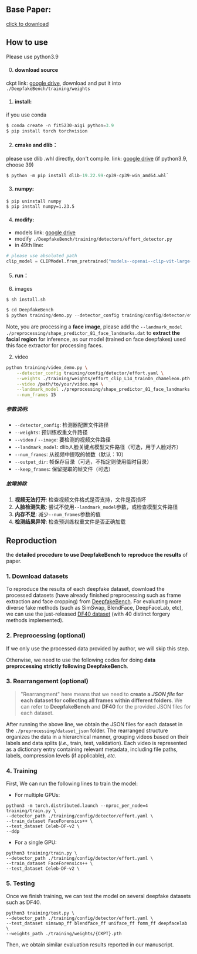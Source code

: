 ## Base Paper:
[click to download](https://github.com/user-attachments/files/22422273/2411.15633v4.pdf)
 

## How to use
Please use python3.9

0. #### download source
ckpt link: [google drive](https://drive.google.com/drive/folders/1mJu9XGbgmTM6721xDPBGPQkm8SpHKrYp?usp=sharing), download and put it into `./DeepfakeBench/training/weights`

1. #### install:
if you use conda
```python
$ conda create -n fit5230-aigi python=3.9
$ pip install torch torchvision
```

2. #### cmake and dlib：
please use dlib .whl directly, don't compile. 
link: [google drive](https://drive.google.com/drive/folders/1f8cf_EzPzzfSsinUXIpIrRGAF-KJUPd-?usp=sharing) (if python3.9, choose 39)
```python
$ python -m pip install dlib-19.22.99-cp39-cp39-win_amd64.whl`
```

3. #### numpy:
```shell
$ pip uninstall numpy
$ pip install numpy=1.23.5
```

4. #### modify:
- models link: [google drive](https://drive.google.com/drive/folders/1vvHhHOWuQV9SwRVTA1aE0J93dBAfMDRB?usp=sharing)
- modify `./DeepfakeBench/training/detectors/effort_detector.py`
- in 49th line:
```python
# please use absoluted path
clip_model = CLIPModel.from_pretrained("models--openai--clip-vit-large-patch14")
```

5. #### run：
1. images
```shell
$ sh install.sh
```
```python
$ cd DeepfakeBench
$ python training/demo.py --detector_config training/config/detector/effort.yaml --weights ./training/weights/effort_clip_L14_trainOn_chameleon.pth --image {IMAGE_PATH or IMAGE_FOLDER}
```
Note, you are processing a **face image**, please add the ``--landmark_model ./preprocessing/shape_predictor_81_face_landmarks.dat`` to **extract the facial region** for inference, as our model (trained on face deepfakes) used this face extractor for processing faces.

2. video
```bash
python training/video_demo.py \
    --detector_config training/config/detector/effort.yaml \
    --weights ./training/weights/effort_clip_L14_trainOn_chameleon.pth \
    --video /path/to/your/video.mp4 \
    --landmark_model ./preprocessing/shape_predictor_81_face_landmarks.dat \
    --num_frames 15
```

##### 参数说明:
- `--detector_config`: 检测器配置文件路径
- `--weights`: 预训练权重文件路径
- `--video` / `--image`: 要检测的视频文件路径
- `--landmark_model`: dlib人脸关键点模型文件路径（可选，用于人脸对齐）
- `--num_frames`: 从视频中提取的帧数（默认：10）
- `--output_dir`: 帧保存目录（可选，不指定则使用临时目录）
- `--keep_frames`: 保留提取的帧文件（可选）

##### 故障排除

1. **视频无法打开**: 检查视频文件格式是否支持，文件是否损坏
2. **人脸检测失败**: 尝试不使用`--landmark_model`参数，或检查模型文件路径
3. **内存不足**: 减少`--num_frames`参数的值
4. **检测结果异常**: 检查预训练权重文件是否正确加载

## Reproduction

the **detailed procedure to use DeepfakeBench to reproduce the results** of paper.

### 1. Download datasets

To reproduce the results of each deepfake dataset, download the processed datasets (have already finished preprocessing such as frame extraction and face cropping) from [DeepfakeBench](https://github.com/SCLBD/DeepfakeBench). 
For evaluating more diverse fake methods (such as SimSwap, BlendFace, DeepFaceLab, etc), we can use the just-released [DF40 dataset](https://github.com/YZY-stack/DF40) (with 40 distinct forgery methods implemented).

### 2. Preprocessing (**optional**)

If we only use the processed data provided by author, we will skip this step. 

Otherwise, we need to use the following codes for doing **data preprocessing strictly following DeepfakeBench**.


### 3. Rearrangement (**optional**)

> "Rearrangment" here means that we need to **create a *JSON file* for each dataset for collecting all frames within different folders**. 
> We can refer to **DeepfakeBench** and **DF40** for the provided JSON files for each dataset.

After running the above line, we obtain the JSON files for each dataset in the `./preprocessing/dataset_json` folder. The rearranged structure organizes the data in a hierarchical manner, grouping videos based on their labels and data splits (*i.e.,* train, test, validation). Each video is represented as a dictionary entry containing relevant metadata, including file paths, labels, compression levels (if applicable), *etc*. 

### 4. Training

First, We can run the following lines to train the model:
- For multiple GPUs:
```
python3 -m torch.distributed.launch --nproc_per_node=4 training/train.py \
--detector_path ./training/config/detector/effort.yaml \
--train_dataset FaceForensics++ \
--test_dataset Celeb-DF-v2 \
--ddp
```
- For a single GPU:
```
python3 training/train.py \
--detector_path ./training/config/detector/effort.yaml \
--train_dataset FaceForensics++ \
--test_dataset Celeb-DF-v2 \
```

### 5. Testing

Once we finish training, we can test the model on several deepfake datasets such as DF40.

```
python3 training/test.py \
--detector_path ./training/config/detector/effort.yaml \
--test_dataset simswap_ff blendface_ff uniface_ff fomm_ff deepfacelab \
--weights_path ./training/weights/{CKPT}.pth
```
Then, we obtain similar evaluation results reported in our manuscript.

